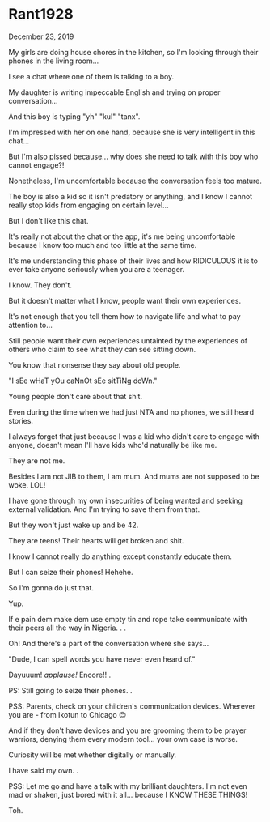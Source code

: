 # Rant1928


December 23, 2019

My girls are doing house chores in the kitchen, so I'm looking through their phones in the living room...

I see a chat where one of them is talking to a boy.

My daughter is writing impeccable English and trying on proper conversation...

And this boy is typing "yh" "kul" "tanx".

I'm impressed with her on one hand, because she is very intelligent in this chat...

But I'm also pissed because... why does she need to talk with this boy who cannot engage?!

Nonetheless, I'm uncomfortable because the conversation feels too mature.

The boy is also a kid so it isn't predatory or anything, and I know I cannot really stop kids from engaging on certain level...

But I don't like this chat.

It's really not about the chat or the app, it's me being uncomfortable because I know too much and too little at the same time.

It's me understanding this phase of their lives and how RIDICULOUS it is to ever take anyone seriously when you are a teenager.

I know. They don't.

But it doesn't matter what I know, people want their own experiences.

It's not enough that you tell them how to navigate life and what to pay attention to...

Still people want their own experiences untainted by the experiences of others who claim to see what they can see sitting down.

You know that nonsense they say about old people.

"I sEe wHaT yOu caNnOt sEe sitTiNg doWn."

Young people don't care about that shit.

Even during the time when we had just NTA and no phones, we still heard stories.

I always forget that just because I was a kid who didn't care to engage with anyone, doesn't mean I'll have kids who'd naturally be like me.

They are not me.

Besides I am not JIB to them, I am mum. And mums are not supposed to be woke. LOL!

I have gone through my own insecurities of being wanted and seeking external validation. And I'm trying to save them from that.

But they won't just wake up and be 42.

They are teens! Their hearts will get broken and shit.

I know I cannot really do anything except constantly educate them. 

But I can seize their phones! Hehehe.

So I'm gonna do just that.

Yup.

If e pain dem make dem use empty tin and rope take communicate with their peers all the way in Nigeria.
.
.

Oh! And there's a part of the conversation where she says...

"Dude, I can spell words you have never even heard of."

Dayuuum! *applause!* Encore!!
.

PS: Still going to seize their phones.
.

PSS: Parents, check on your children's communication devices. Wherever you are - from Ikotun to Chicago 😊

And if they don't have devices and you are grooming them to be prayer warriors, denying them every modern tool... your own case is worse.

Curiosity will be met whether digitally or manually.

I have said my own.
.

PSS: Let me go and have a talk with my brilliant daughters. I'm not even mad or shaken, just bored with it all... because I KNOW THESE THINGS!

Toh.